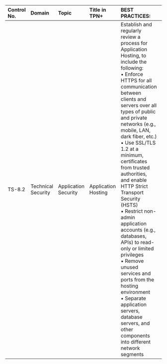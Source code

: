 | Control No. | Domain | Topic | Title in TPN+ | BEST PRACTICES: | ADDITIONAL RECOMMENDATIONS: |
| :--- | :--- | :--- | :--- | :--- | :--- |
| TS-8.2 | Technical Security | Application Security | Application Hosting | Establish and regularly review a process for Application Hosting, to include the following:<br>• Enforce HTTPS for all communication between clients and servers over all types of public and private networks (e.g., mobile, LAN, dark fiber, etc.)<br>• Use SSL/TLS 1.2 at a minimum, certificates from trusted authorities, and enable HTTP Strict Transport Security (HSTS)<br>• Restrict non-admin application accounts (e.g., databases, APIs) to read-only or limited privileges<br>• Remove unused services and ports from the hosting environment<br>• Separate application servers, database servers, and other components into different network segments<br> | • Configure rate limiting and IP filtering to prevent abnormal traffic spikes<br>• Test backup restoration processes periodically<br>• Utilize VPN to access application backend when using public or private networks<br>• Utilize SSL pinning<br><br> |
